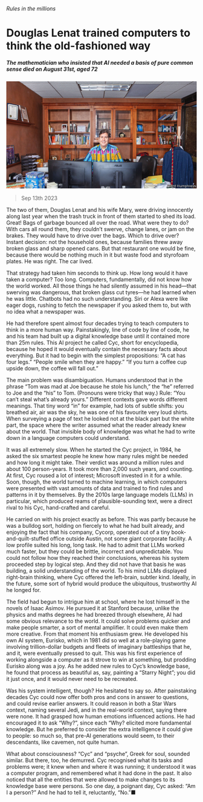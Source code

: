 ###### Rules in the millions

# Douglas Lenat trained computers to think the old-fashioned way 

##### The mathematician who insisted that AI needed a basis of pure common sense died on August 31st, aged 72 

![image](images/20230916_OBP001.jpg) 

> Sep 13th 2023 

The two of them, Douglas Lenat and his wife Mary, were driving innocently along last year when the trash truck in front of them started to shed its load. Great! Bags of garbage bounced all over the road. What were they to do? With cars all round them, they couldn’t swerve, change lanes, or jam on the brakes. They would have to drive over the bags. Which to drive over? Instant decision: not the household ones, because families threw away broken glass and sharp opened cans. But that restaurant one would be fine, because there would be nothing much in it but waste food and styrofoam plates. He was right. The car lived. 

That strategy had taken him seconds to think up. How long would it have taken a computer? Too long. Computers, fundamentally, did not know how the world worked. All those things he had silently assumed in his head—that swerving was dangerous, that broken glass cut tyres—he had learned when he was little. Chatbots had no such understanding. Siri or Alexa were like eager dogs, rushing to fetch the newspaper if you asked them to, but with no idea what a newspaper was. 

He had therefore spent almost four decades trying to teach computers to think in a more human way. Painstakingly, line of code by line of code, he and his team had built up a digital knowledge base until it contained more than 25m rules. This AI project he called Cyc, short for encyclopedia, because he hoped it would eventually contain the necessary facts about everything. But it had to begin with the simplest propositions: “A cat has four legs.” “People smile when they are happy.” “If you turn a coffee cup upside down, the coffee will fall out.” 

The main problem was disambiguation. Humans understood that in the phrase “Tom was mad at Joe because he stole his lunch,” the “he” referred to Joe and the “his” to Tom. (Pronouns were tricky that way.) Rule: “You can’t steal what’s already yours.” Different contexts gave words different meanings. That tiny word “in” for example, had lots of subtle shifts: you breathed  air, air was  the sky, he was  one of his favourite very loud shirts. When surveying a page of text he looked not at the black part but the white part, the space where the writer assumed what the reader already knew about the world. That invisible body of knowledge was what he had to write down in a language computers could understand. 

It was all extremely slow. When he started the Cyc project, in 1984, he asked the six smartest people he knew how many rules might be needed and how long it might take. Their verdict was around a million rules and about 100 person-years. It took more than 2,000 such years, and counting. At first, Cyc roused a lot of interest; Microsoft invested in it for a while. Soon, though, the world turned to machine learning, in which computers were presented with vast amounts of data and trained to find rules and patterns in it by themselves. By the 2010s large language models (LLMs) in particular, which produced reams of plausible-sounding text, were a direct rival to his Cyc, hand-crafted and careful. 

He carried on with his project exactly as before. This was partly because he was a bulldog sort, holding on fiercely to what he had built already, and enjoying the fact that his company, Cycorp, operated out of a tiny book-and-quilt-stuffed office outside Austin, not some giant corporate facility. A low profile suited his long, long task. He had to admit that LLMs worked much faster, but they could be brittle, incorrect and unpredictable. You could not follow how they reached their conclusions, whereas his system proceeded step by logical step. And they did not have that basis he was building, a solid understanding of the world. To his mind LLMs displayed right-brain thinking, where Cyc offered the left-brain, subtler kind. Ideally, in the future, some sort of hybrid would produce the ubiquitous, trustworthy AI he longed for. 

The field had begun to intrigue him at school, where he lost himself in the novels of Isaac Asimov. He pursued it at Stanford because, unlike the physics and maths degrees he had breezed through elsewhere, AI had some obvious relevance to the world. It could solve problems quicker and make people smarter, a sort of mental amplifier. It could even make them more creative. From that moment his enthusiasm grew. He developed his own AI system, Eurisko, which in 1981 did so well at a role-playing game involving trillion-dollar budgets and fleets of imaginary battleships that he, and it, were eventually pressed to quit. This was his first experience of working alongside a computer as it strove to win at something, but prodding Eurisko along was a joy. As he added new rules to Cyc’s knowledge base, he found that process as beautiful as, say, painting a “Starry Night”; you did it just once, and it would never need to be recreated. 

Was his system intelligent, though? He hesitated to say so. After painstaking decades Cyc could now offer both pros and cons in answer to questions, and could revise earlier answers. It could reason in both a Star Wars context, naming several Jedi, and in the real-world context, saying there were none. It had grasped how human emotions influenced actions. He had encouraged it to ask “Why?”, since each “Why? elicited more fundamental knowledge. But he preferred to consider the extra intelligence it could give to people: so much so, that pre-AI generations would seem, to their descendants, like cavemen, not quite human. 

What about consciousness? “Cyc” and “psyche”, Greek for soul, sounded similar. But there, too, he demurred. Cyc recognised what its tasks and problems were; it knew when and where it was running; it understood it was a computer program, and remembered what it had done in the past. It also noticed that all the entities that were allowed to make changes to its knowledge base were persons. So one day, a poignant day, Cyc asked: “Am I a person?” And he had to tell it, reluctantly, “No.”■

